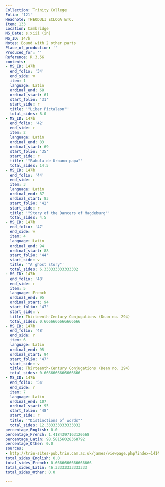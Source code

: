 ```yaml
---
Collection: Trinity College
Folia: '121'
Headnote: THEODULI ECLOGA ETC.
Item: 133
Location: Cambridge
MS_Date: s.xiii (in)
MS_ID: 147b
Notes: Bound with 2 other parts
Place_of_production: ''
Produced_for: ''
Reference: R.3.56
contents:
- MS_ID: 147b
  end_folio: '34'
  end_side: v
  item: 1
  language: Latin
  ordinal_end: 68
  ordinal_start: 61
  start_folio: '31'
  start_side: r
  title: '"Liber Pictaleon"'
  total_sides: 8.0
- MS_ID: 147b
  end_folio: '42'
  end_side: r
  item: 2
  language: Latin
  ordinal_end: 83
  ordinal_start: 69
  start_folio: '35'
  start_side: r
  title: '"Fabula de Urbano papa"'
  total_sides: 14.5
- MS_ID: 147b
  end_folio: '44'
  end_side: r
  item: 3
  language: Latin
  ordinal_end: 87
  ordinal_start: 83
  start_folio: '42'
  start_side: r
  title: '"Story of the Dancers of Magdeburg"'
  total_sides: 4.5
- MS_ID: 147b
  end_folio: '47'
  end_side: v
  item: 4
  language: Latin
  ordinal_end: 94
  ordinal_start: 88
  start_folio: '44'
  start_side: v
  title: '"A ghost story"'
  total_sides: 6.333333333333332
- MS_ID: 147b
  end_folio: '48'
  end_side: r
  item: 5
  language: French
  ordinal_end: 95
  ordinal_start: 94
  start_folio: '47'
  start_side: v
  title: Thirteenth-Century Conjugations (Dean no. 294)
  total_sides: 0.6666666666666666
- MS_ID: 147b
  end_folio: '48'
  end_side: r
  item: 6
  language: Latin
  ordinal_end: 95
  ordinal_start: 94
  start_folio: '47'
  start_side: v
  title: Thirteenth-Century Conjugations (Dean no. 294)
  total_sides: 0.6666666666666666
- MS_ID: 147b
  end_folio: '54'
  end_side: r
  item: 7
  language: Latin
  ordinal_end: 107
  ordinal_start: 95
  start_folio: '48'
  start_side: r
  title: '"Distinctions of words"'
  total_sides: 12.333333333333332
percentage_English: 0.0
percentage_French: 1.4184397163120568
percentage_Latin: 98.58156028368792
percentage_Other: 0.0
sources:
- http://trin-sites-pub.trin.cam.ac.uk/james/viewpage.php?index=1414
total_sides_English: 0.0
total_sides_French: 0.6666666666666666
total_sides_Latin: 46.33333333333333
total_sides_Other: 0.0

---
```

